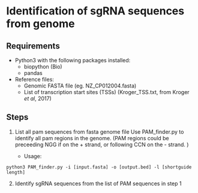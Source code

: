 # Identification of sgRNA sequences from genome

## Requirements
+ Python3 with the following packages installed:
  + biopython (Bio)
  + pandas 
+ Reference files:
  + Genomic FASTA file (eg. NZ_CP012004.fasta)
  + List of transcription start sites (TSSs) (Kroger_TSS.txt, from Kroger _et al_, 2017)
 
## Steps
1. List all pam sequences from fasta genome file
  Use PAM_finder.py to identify all pam regions in the genome. (PAM regions could be preceeding NGG if on the + strand, or following CCN on the - strand. )
  
    * Usage:
  ```
  python3 PAM_finder.py -i [input.fasta] -o [output.bed] -l [shortguide length]
  ```
2. Identify sgRNA sequences from the list of PAM sequences in step 1
